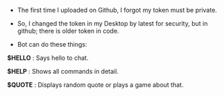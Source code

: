 - The first time I uploaded on Github, I forgot my token must be private.
- So, I changed the token in my Desktop by latest for security, but in github; there is older token in code.

- Bot can do these things:
  
**$HELLO** : Says hello to chat.

**$HELP** : Shows all commands in detail.

**$QUOTE** : Displays random quote or plays a game about that.

